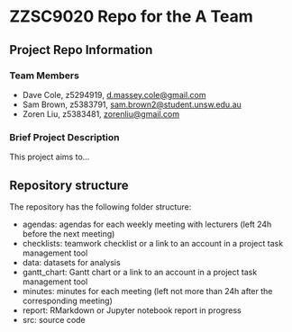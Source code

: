 # ZZSC9020 Repo for the A Team 

## Project Repo Information


### Team Members
- Dave Cole, z5294919, d.massey.cole@gmail.com
- Sam Brown, z5383791, sam.brown2@student.unsw.edu.au
- Zoren Liu, z5383481, zorenliu@gmail.com



### Brief Project Description
This project aims to...

## Repository structure

The repository has the following folder structure:

- agendas: agendas for each weekly meeting with lecturers (left 24h before the next meeting)
- checklists: teamwork checklist or a link to an account in a project task management tool
- data: datasets for analysis
- gantt_chart: Gantt chart or a link to an account in a project task management tool
- minutes: minutes for each meeting (left not more than 24h after the corresponding meeting)
- report: RMarkdown or Jupyter notebook report in progress
- src: source code
